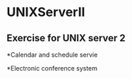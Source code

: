 # UNIXServerII
Exercise for UNIX server 2
------------------------------
*Calendar and schedule servie

*Electronic conference system

